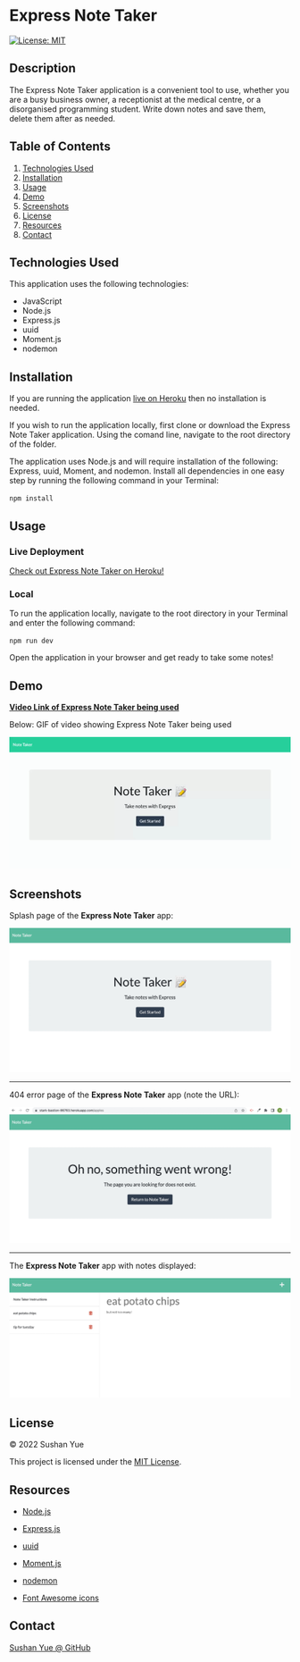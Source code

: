 # Express Note Taker
[![License: MIT](https://img.shields.io/badge/License-MIT-yellow.svg)](https://opensource.org/licenses/MIT)

## Description

The Express Note Taker application is a convenient tool to use, whether you are a busy business owner, a receptionist at the medical centre, or a disorganised programming student. Write down notes and save them, delete them after as needed.

## Table of Contents

1. [Technologies Used](#technologies-used)
2. [Installation](#installation)
3. [Usage](#usage)
4. [Demo](#demo)
5. [Screenshots](#screenshots)
6. [License](#license)
7. [Resources](#resources)
8. [Contact](#contact)

## Technologies Used

This application uses the following technologies:

* JavaScript
* Node.js
* Express.js
* uuid
* Moment.js
* nodemon

## Installation

If you are running the application [live on Heroku](https://stark-bastion-86763.herokuapp.com/) then no installation is needed.

If you wish to run the application locally, first clone or download the Express Note Taker application. Using the comand line, navigate to the root directory of the folder.

The application uses Node.js and will require installation of the following: Express, uuid, Moment, and nodemon. Install all dependencies in one easy step by running the following command in your Terminal:

`npm install`

## Usage

### Live Deployment
[Check out Express Note Taker on Heroku!](https://stark-bastion-86763.herokuapp.com/)

### Local
To run the application locally, navigate to the root directory in your Terminal and enter the following command:

`npm run dev`

Open the application in your browser and get ready to take some notes!

## Demo

**[Video Link of Express Note Taker being used](https://drive.google.com/file/d/1sgtjUM8JofIDOEy7eRw63OOHrJ6xRVKw/view)**

Below: GIF of video showing Express Note Taker being used

![Demo of Express Note Taker](assets/images/demo-note-taker.gif?raw=true "Express Note Taker demo")

## Screenshots

Splash page of the **Express Note Taker** app:

![Screenshot of Express Note Taker: Splash page](assets/images/screenshot-note-taker-splash.jpg?raw=true "Express Note Taker splash page")

---

404 error page of the **Express Note Taker** app (note the URL):

![Screenshot of Express Note Taker: 404 error page](assets/images/screenshot-note-taker-404.jpg?raw=true "Express Note Taker 404 error page")

---

The **Express Note Taker** app with notes displayed:

![Screenshot of Express Note Taker](assets/images/screenshot-note-taker-app.jpg?raw=true "Express Note Taker")

## License

© 2022 Sushan Yue

This project is licensed under the [MIT License](./LICENSE.txt).

## Resources

* [Node.js](https://nodejs.org/en/)

* [Express.js](https://expressjs.com/)

* [uuid](https://www.npmjs.com/package/uuid)

* [Moment.js](https://momentjs.com/)

* [nodemon](https://github.com/remy/nodemon)

* [Font Awesome icons](https://fontawesome.com/icons)

## Contact
[Sushan Yue @ GitHub](https://github.com/AtlantaBlack)


